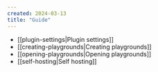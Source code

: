 ```yaml
---
created: 2024-03-13
title: "Guide"
---
```


- [[plugin-settings|Plugin settings]]
- [[creating-playgrounds|Creating playgrounds]]
- [[opening-playgrounds|Opening playgrounds]]
- [[self-hosting|Self hosting]]
